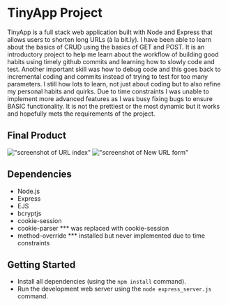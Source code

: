 # TinyApp Project

TinyApp is a full stack web application built with Node and Express that allows users to shorten long URLs (à la bit.ly). I have been able to learn about the basics of CRUD using the basics of GET and POST. It is an introductory project to
help me learn about the workflow of building good habits using timely github commits and learning how to slowly code and 
test. Another important skill was how to debug code and this goes back to incremental coding and commits instead of trying to test for too many parameters. I still how lots to learn, not just about coding but to also refine my personal habits and quirks.  Due to time constraints I was unable to implement more advanced features as I was busy fixing bugs to ensure BASIC functionality. It is not the prettiest or the most dynamic but it works and hopefully mets the requirements of the project.

## Final Product

!["screenshot of URL index"](tinyapp/docs/tinyAppURLindex.png)
!["screenshot of New URL form"](tinyapp/docs/tinyAppNewURL.png)

## Dependencies

- Node.js
- Express
- EJS
- bcryptjs
- cookie-session
- cookie-parser *** was replaced with cookie-session
- method-override *** installed but never implemented due to time constraints

## Getting Started

- Install all dependencies (using the `npm install` command).
- Run the development web server using the `node express_server.js` command.